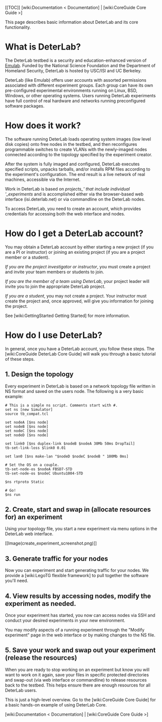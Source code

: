 [[TOC]]
[wiki:Documentation < Documentation] | [wiki:CoreGuide Core Guide >]

This page describes basic information about DeterLab and its core functionality.

# What is DeterLab?

The DeterLab testbed is a security and education-enhanced version of [Emulab](https://www.emulab.net/). Funded by the National Science Foundation and the Department of Homeland Security, DeterLab is hosted by USC/ISI and UC Berkeley.

DeterLab (like Emulab) offers user accounts with assorted permissions associated with different experiment groups. Each group can have its own pre-configured experimental environments running on Linux, BSD, Windows, or other operating systems. Users running DeterLab experiments have full control of real hardware and networks running preconfigured software packages.

# How does it work?

The software running DeterLab loads operating system images (low level disk copies) onto free nodes in the testbed, and then reconfigures programmable switches to create VLANs with the newly-imaged nodes connected according to the topology specified by the experiment creator. 

After the system is fully imaged and configured, DeterLab executes specified scripts, unpacks tarballs, and/or installs RPM files according to the experiment's configuration. The end result is a live network of real machines, accessible via the Internet.

Work in DeterLab is based on *projects_' that include individual '_experiments* and is accomplished either via the browser-based web interface (isi.deterlab.net) or via commandline on the DeterLab nodes. 

To access DeterLab, you need to create an account, which provides credentials for accessing both the web interface and nodes.

# How do I get a DeterLab account?

You may obtain a DeterLab account by either starting a new project (if you are a PI or instructor) or joining an existing project (if you are a project member or a student).

*If you are the project investigator or instructor*, you must create a project and invite your team members or students to join. 

*If you are the member of a team using DeterLab*, your project leader will invite you to join the appropriate DeterLab project. 

*If you are a student*, you may not create a project. Your instructor must create the project and, once approved, will give you information for joining the project.

See [wiki:GettingStarted Getting Started] for more information.

# How do I use DeterLab?

In general, once you have a DeterLab account, you follow these steps. The [wiki:CoreGuide DeterLab Core Guide] will walk you through a basic tutorial of these steps.

## 1. Design the topology
Every experiment in DeterLab is based on a network topology file written in NS format and saved on the users node. The following is a very basic example:

	
	# This is a simple ns script. Comments start with #.
	set ns [new Simulator]                 
	source tb_compat.tcl
	
	set nodeA [$ns node]
	set nodeB [$ns node]
	set nodeC [$ns node]
	set nodeD [$ns node]
	
	set link0 [$ns duplex-link $nodeB $nodeA 30Mb 50ms DropTail]
	tb-set-link-loss $link0 0.01
	
	set lan0 [$ns make-lan "$nodeD $nodeC $nodeB " 100Mb 0ms]
	
	# Set the OS on a couple.
	tb-set-node-os $nodeA FBSD7-STD
	tb-set-node-os $nodeC Ubuntu1004-STD         
	
	$ns rtproto Static
	
	# Go!
	$ns run                                 
	

## 2. Create, start and swap in (allocate resources for) an experiment
Using your topology file, you start a new experiment via menu options in the DeterLab web interface.

[[Image(create_experiment_screenshot.png)]]

## 3. Generate traffic for your nodes
Now you can experiment and start generating traffic for your nodes. We provide a [wiki:LegoTG flexible framework] to pull together the software you'll need.

## 4. View results by accessing nodes, modify the experiment as needed.

Once your experiment has started, you now can access nodes via SSH and conduct your desired experiments in your new environment.

You may modify aspects of a running experiment through the "Modify experiment" page in the web interface or by making changes to the NS file.

## 5. Save your work and swap out your experiment (release the resources)
When you are ready to stop working on an experiment but know you will want to work on it again, save your files in specific protected directories and swap-out (via web interface or commandline) to release resources back to the testbed. This helps ensure there are enough resources for all DeterLab users.

This is just a high-level overview. Go to the [wiki:CoreGuide Core Guide] for a basic hands-on example of using DeterLab Core.

[wiki:Documentation < Documentation] | [wiki:CoreGuide Core Guide >]
